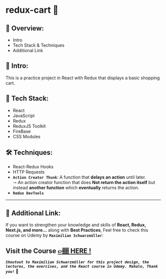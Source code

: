 # redux-cart 🛒

## 📣 Overview:

- Intro
- Tech Stack & Techniques
- Additional Link

## 🔎 Intro:

This is a practice project in React with Redux that displays a basic shopping cart.

## 🧰 Tech Stack:

- React
- JavaScript
- Redux
- ReduxJS Toolkit
- FireBase
- CSS Modules

## 🛠️ Techniques:

- React-Redux Hooks
- HTTP Requests
- **`Action Creator Thunk`**: A function that **delays an action** until later.  
  ⇾ An action creator function that does **Not return the action itself** but instead **another function** which **eventually** returns the action.
- **`Redux DevTools`**

---

## 🔗 Additional Link:

If you want to strengthen your knowledge and skills of **React, Redux, Next.js, and more...** along with **Best Practices**, Feel free to check this course on Udemy by **`Maximilian Schwarzmüller`**:

## Visit the Course [&#128073;&#127997; **HERE !**](https://www.udemy.com/course/react-the-complete-guide-incl-redux/)

**_`Shoutout to Maximilian Schwarzmüller for this project design, the lectures, the exercises, and the React course in Udemy. Mahalo, Thank you!`_** 🌺
